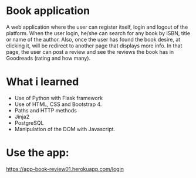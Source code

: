 # Book application
A web application where the user can register itself, login and logout of the platform.
When the user login, he/she can search for any book by ISBN, title or name of the author.
Also, once the user has found the book desire, at clicking it, will be redirect to another page that displays more info. In that page, the user can post a review and see the reviews the book has in Goodreads (rating and how many).

# What i learned

  - Use of Python with Flask framework
  - Use of HTML, CSS and Bootstrap 4.
  - Paths and HTTP methods
  - Jinja2
  - PostgreSQL
  - Manipulation of the DOM with Javascript.
  
# Use the app:

https://app-book-review01.herokuapp.com/login
